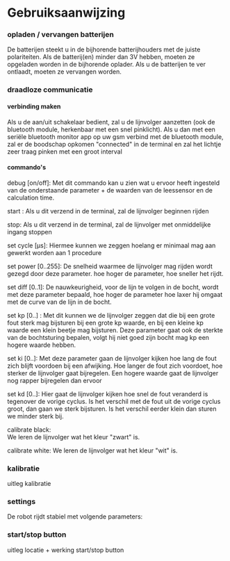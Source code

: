 # Gebruiksaanwijzing

### opladen / vervangen batterijen
De batterijen steekt u in de bijhorende batterijhouders met de juiste polariteiten. Als de batterij(en) minder dan 3V hebben, moeten ze opgeladen worden in de bijhorende oplader. Als u de batterijen te ver ontlaadt, moeten ze vervangen worden.

### draadloze communicatie
#### verbinding maken
Als u de aan/uit schakelaar bedient, zal u de lijnvolger aanzetten (ook de bluetooth module, herkenbaar met een snel pinklicht). Als u dan met een seriële bluetooth monitor app op uw gsm verbind met de bluetooth module, zal er de boodschap opkomen "connected" in de terminal en zal het lichtje zeer traag pinken met een groot interval

#### commando's
debug [on/off]:
Met dit commando kan u zien wat u ervoor heeft ingesteld van de onderstaande parameter + de waarden van de leessensor en de calculation time.

start :
Als u dit verzend in de terminal, zal de lijnvolger beginnen rijden

stop:
Als u dit verzend in de terminal, zal de lijnvolger met onmiddelijke ingang stoppen

set cycle [µs]:
Hiermee kunnen we zeggen hoelang er minimaal mag aan gewerkt worden aan 1 procedure

set power [0..255]:
De snelheid waarmee de lijnvolger mag rijden wordt gezegd door deze parameter. hoe hoger de parameter, hoe sneller het rijdt.

set diff [0..1]:
De nauwkeurigheid, voor de lijn te volgen in de bocht, wordt met deze parameter bepaald, hoe hoger de parameter hoe laxer hij omgaat met de curve van de lijn in de bocht.

set kp [0..]  :
Met dit kunnen we de lijnvolger zeggen dat die bij een grote fout sterk mag bijsturen bij een grote kp waarde, en bij een kleine kp waarde een klein beetje mag bijsturen. Deze parameter gaat ook de sterkte van de bochtsturing bepalen, volgt hij niet goed zijn bocht mag kp een hogere waarde hebben.

set ki [0..]:
Met deze parameter gaan de lijnvolger kijken hoe lang de fout zich blijft voordoen bij een afwijking. Hoe langer de fout zich voordoet, hoe sterker de lijnvolger gaat bijregelen. Een hogere waarde gaat de lijnvolger nog rapper bijregelen dan ervoor

set kd [0..]:
Hier gaat de lijnvolger kijken hoe snel de fout veranderd is tegenover de vorige cyclus. Is het verschil met de fout uit de vorige cyclus groot, dan gaan we sterk bijsturen. Is het verschil eerder klein dan sturen we minder sterk bij.

calibrate black:  
We leren de lijnvolger wat het kleur "zwart" is.

calibrate white:
We leren de lijnvolger wat het kleur "wit" is.

### kalibratie
uitleg kalibratie  

### settings
De robot rijdt stabiel met volgende parameters:  

### start/stop button
uitleg locatie + werking start/stop button
